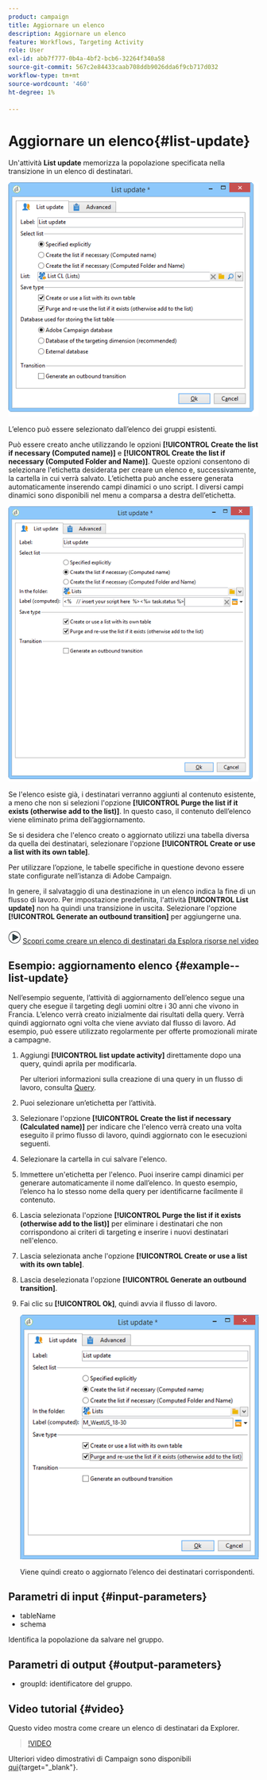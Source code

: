 ```yaml
---
product: campaign
title: Aggiornare un elenco
description: Aggiornare un elenco
feature: Workflows, Targeting Activity
role: User
exl-id: abb7f777-0b4a-4bf2-bcb6-32264f340a58
source-git-commit: 567c2e84433caab708ddb9026dda6f9cb717d032
workflow-type: tm+mt
source-wordcount: '460'
ht-degree: 1%

---
```


# Aggiornare un elenco{#list-update}



Un&#39;attività **List update** memorizza la popolazione specificata nella transizione in un elenco di destinatari.

![](assets/s_user_segmentation_update_group.png)

L’elenco può essere selezionato dall’elenco dei gruppi esistenti.

Può essere creato anche utilizzando le opzioni **[!UICONTROL Create the list if necessary (Computed name)]** e **[!UICONTROL Create the list if necessary (Computed Folder and Name)]**. Queste opzioni consentono di selezionare l&#39;etichetta desiderata per creare un elenco e, successivamente, la cartella in cui verrà salvato. L’etichetta può anche essere generata automaticamente inserendo campi dinamici o uno script. I diversi campi dinamici sono disponibili nel menu a comparsa a destra dell’etichetta.

![](assets/s_user_segmentation_update_list_calc.png)

Se l&#39;elenco esiste già, i destinatari verranno aggiunti al contenuto esistente, a meno che non si selezioni l&#39;opzione **[!UICONTROL Purge the list if it exists (otherwise add to the list)]**. In questo caso, il contenuto dell’elenco viene eliminato prima dell’aggiornamento.

Se si desidera che l&#39;elenco creato o aggiornato utilizzi una tabella diversa da quella dei destinatari, selezionare l&#39;opzione **[!UICONTROL Create or use a list with its own table]**.

Per utilizzare l’opzione, le tabelle specifiche in questione devono essere state configurate nell’istanza di Adobe Campaign.

In genere, il salvataggio di una destinazione in un elenco indica la fine di un flusso di lavoro. Per impostazione predefinita, l&#39;attività **[!UICONTROL List update]** non ha quindi una transizione in uscita. Selezionare l&#39;opzione **[!UICONTROL Generate an outbound transition]** per aggiungerne una.

![](assets/do-not-localize/how-to-video.png) [Scopri come creare un elenco di destinatari da Esplora risorse nel video](#video)

## Esempio: aggiornamento elenco {#example--list-update}

Nell’esempio seguente, l’attività di aggiornamento dell’elenco segue una query che esegue il targeting degli uomini oltre i 30 anni che vivono in Francia. L’elenco verrà creato inizialmente dai risultati della query. Verrà quindi aggiornato ogni volta che viene avviato dal flusso di lavoro. Ad esempio, può essere utilizzato regolarmente per offerte promozionali mirate a campagne.

1. Aggiungi **[!UICONTROL list update activity]** direttamente dopo una query, quindi aprila per modificarla.

   Per ulteriori informazioni sulla creazione di una query in un flusso di lavoro, consulta [Query](query.md).

1. Puoi selezionare un’etichetta per l’attività.
1. Selezionare l&#39;opzione **[!UICONTROL Create the list if necessary (Calculated name)]** per indicare che l&#39;elenco verrà creato una volta eseguito il primo flusso di lavoro, quindi aggiornato con le esecuzioni seguenti.
1. Selezionare la cartella in cui salvare l&#39;elenco.
1. Immettere un&#39;etichetta per l&#39;elenco. Puoi inserire campi dinamici per generare automaticamente il nome dall’elenco. In questo esempio, l’elenco ha lo stesso nome della query per identificarne facilmente il contenuto.
1. Lascia selezionata l&#39;opzione **[!UICONTROL Purge the list if it exists (otherwise add to the list)]** per eliminare i destinatari che non corrispondono ai criteri di targeting e inserire i nuovi destinatari nell&#39;elenco.
1. Lascia selezionata anche l&#39;opzione **[!UICONTROL Create or use a list with its own table]**.
1. Lascia deselezionata l&#39;opzione **[!UICONTROL Generate an outbound transition]**.
1. Fai clic su **[!UICONTROL Ok]**, quindi avvia il flusso di lavoro.

   ![](assets/s_user_segmentation_update_list_calc_example.png)

   Viene quindi creato o aggiornato l’elenco dei destinatari corrispondenti.

## Parametri di input {#input-parameters}

* tableName
* schema

Identifica la popolazione da salvare nel gruppo.

## Parametri di output {#output-parameters}

* groupId: identificatore del gruppo.

## Video tutorial {#video}

Questo video mostra come creare un elenco di destinatari da Explorer.

>[!VIDEO](https://video.tv.adobe.com/v/25602/quality=12)

Ulteriori video dimostrativi di Campaign sono disponibili [qui](https://experienceleague.adobe.com/docs/campaign-learn/tutorials/getting-started/introduction-to-adobe-campaign.html){target="_blank"}.